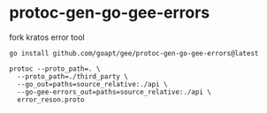 # protoc-gen-go-gee-errors

fork kratos error tool

```text
go install github.com/goapt/gee/protoc-gen-go-gee-errors@latest
```

```shell
protoc --proto_path=. \
  --proto_path=./third_party \
  --go_out=paths=source_relative:./api \
  --go-gee-errors_out=paths=source_relative:./api \
  error_reson.proto
```
